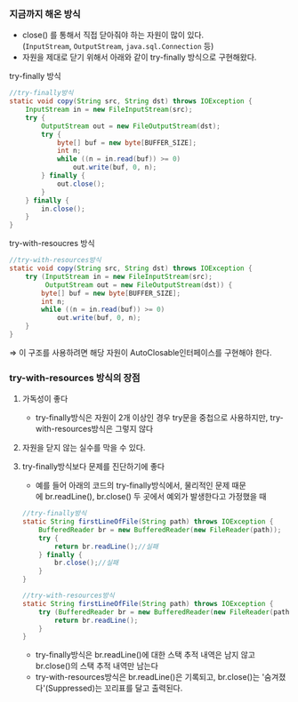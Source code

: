 ### 지금까지 해온 방식

- close() 를 통해서 직접 닫아줘야 하는 자원이 많이 있다. (`InputStream`, `OutputStream`, `java.sql.Connection` 등)
- 자원을 제대로 닫기 위해서 아래와 같이 try-finally 방식으로 구현해왔다.

try-finally 방식

```java
//try-finally방식
static void copy(String src, String dst) throws IOException {
    InputStream in = new FileInputStream(src);
    try {
        OutputStream out = new FileOutputStream(dst);
        try {
            byte[] buf = new byte[BUFFER_SIZE];
            int n;
            while ((n = in.read(buf)) >= 0)
                out.write(buf, 0, n);
        } finally {
            out.close();
        }
    } finally {
        in.close();
    }
}
```

try-with-resoucres 방식

```java
//try-with-resources방식
static void copy(String src, String dst) throws IOException {
    try (InputStream in = new FileInputStream(src);
         OutputStream out = new FileOutputStream(dst)) {
        byte[] buf = new byte[BUFFER_SIZE];
        int n;
        while ((n = in.read(buf)) >= 0)
            out.write(buf, 0, n);
    }
}
```

⇒ 이 구조를 사용하려면 해당 자원이 AutoClosable인터페이스를 구현해야 한다.

### try-with-resources 방식의 장점

1. 가독성이 좋다
    - try-finally방식은 자원이 2개 이상인 경우 try문을 중첩으로 사용하지만, try-with-resources방식은 그렇지 않다
2. 자원을 닫지 않는 실수를 막을 수 있다.
3. try-finally방식보다 문제를 진단하기에 좋다
    - 예를 들어 아래의 코드의 try-finally방식에서, 물리적인 문제 때문에 br.readLine(), br.close() 두 곳에서 예외가 발생한다고 가정했을 때

    ```java
    //try-finally방식
    static String firstLineOfFile(String path) throws IOException {
        BufferedReader br = new BufferedReader(new FileReader(path));
        try {
            return br.readLine();//실패
        } finally {
            br.close();//실패
        }
    }
    
    //try-with-resources방식
    static String firstLineOfFile(String path) throws IOException {
        try (BufferedReader br = new BufferedReader(new FileReader(path))) {
            return br.readLine();
        }
    }
    ```

    - try-finally방식은 br.readLine()에 대한 스택 추적 내역은 남지 않고 br.close()의 스택 추적 내역만 남는다
    - try-with-resources방식은 br.readLine()은 기록되고, br.close()는 '숨겨졌다'(Suppressed)는 꼬리표를 달고 출력된다.
